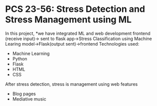 # PCS 23-56: Stress Detection and Stress Management using ML
In this project, 
*we have integrated ML and web development
frontend (receive input)-> sent to flask app->Stress Classification using Machine Learing model->Flask(output sent)->frontend
Technologies used:
* Machine Learning 
* Python
* Flask
* HTML
* CSS

After stress detection, stress is management using web features
* Blog pages
* Mediative music



